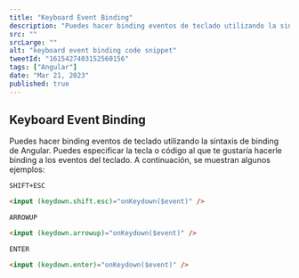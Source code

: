 ```yaml
---
title: "Keyboard Event Binding"
description: "Puedes hacer binding eventos de teclado utilizando la sintaxis de binding de Angular."
src: ""
srcLarge: ""
alt: "keyboard event binding code snippet"
tweetId: "1615427403152560156"
tags: ["Angular"]
date: "Mar 21, 2023"
published: true
---
```


## Keyboard Event Binding

Puedes hacer binding eventos de teclado utilizando la sintaxis de binding de Angular. Puedes especificar la tecla o código al que te gustaría hacerle binding a los eventos del teclado. A continuación, se muestran algunos ejemplos:

`SHIFT+ESC`

```html
<input (keydown.shift.esc)="onKeydown($event)" />
```

`ARROWUP`

```html
<input (keydown.arrowup)="onKeydown($event)" />
```

`ENTER`

```html
<input (keydown.enter)="onKeydown($event)" />
```
